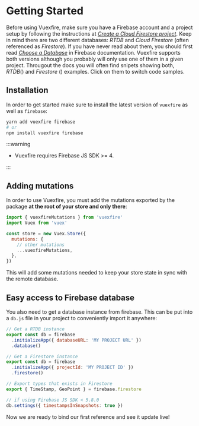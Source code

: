 # Getting Started

Before using Vuexfire, make sure you have a Firebase account and a project setup by following the instructions at _[Create a Cloud Firestore project](https://firebase.google.com/docs/firestore/quickstart)_. Keep in mind there are two different databases: _RTDB_ and _Cloud Firestore_ (often referenced as _Firestore_). If you have never read about them, you should first read _[Choose a Database](https://firebase.google.com/docs/database/rtdb-vs-firestore)_ in Firebase documentation. Vuexfire supports both versions although you probably will only use one of them in a given project. Througout the docs you will often find snipets showing both, _RTDB_(<RtdbLogo width="24"/>) and _Firestore_ (<CloudstoreLogo height="24"/>) examples. Click on them to switch code samples.

## Installation

In order to get started make sure to install the latest version of `vuexfire` as well as `firebase`:

```sh
yarn add vuexfire firebase
# or
npm install vuexfire firebase
```

:::warning

- Vuexfire requires Firebase JS SDK >= 4.

:::

## Adding mutations

In order to use Vuexfire, you must add the mutations exported by the package **at the root of your store and only there**:

```js
import { vuexfireMutations } from 'vuexfire'
import Vuex from 'vuex'

const store = new Vuex.Store({
  mutations: {
    // other mutations
    ...vuexfireMutations,
  },
})
```

This will add some mutations needed to keep your store state in sync with the remote database.

## Easy access to Firebase database

You also need to get a database instance from firebase. This can be put into a `db.js` file in your project to conveniently import it anywhere:

<FirebaseExample>

```js
// Get a RTDB instance
export const db = firebase
  .initializeApp({ databaseURL: 'MY PROJECT URL' })
  .database()
```

```js
// Get a Firestore instance
export const db = firebase
  .initializeApp({ projectId: 'MY PROJECT ID' })
  .firestore()

// Export types that exists in Firestore
export { TimeStamp, GeoPoint } = firebase.firestore

// if using Firebase JS SDK < 5.8.0
db.settings({ timestampsInSnapshots: true })
```

</FirebaseExample>

Now we are ready to bind our first reference and see it update live!
